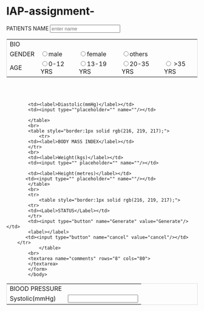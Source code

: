 # IAP-assignment-
<!DOCTYPE html>
<html>
    <head></head>
        <body>
           <form method="save" action="save php">
            <label >PATIENTS NAME</label>
            <input placeholder="enter name" name="frame" type="text"/>
            <br>
            <table style="border:1px solid rgb(216, 219, 217);">
                <tr>
            <td><Label>BIO</label></td>
            </tr>
            <tr>
            <td><label>GENDER</label></td>
            <td><input type="radio"name="gender"/>male</td>
           <td><input type="radio"name="gender"/>female</td>
           <td><input type="radio"name="gender"/>others</td>
            </tr>
            <tr><td><label>AGE</label></td>
            <td><input type="radio"name="age"/>0-12  YRS</td>
           <td><input type="radio"name="age"/>13-19 YRS</td>
            <td><input type="radio"name="age"/>20-35 YRS</td>
            <td><input type="radio" name="age"/> >35 YRS</td>
            </tr>
            </tr>
            </table>
            <br>
            <table style="border:1px solid rgb(216, 219, 217);">
                <tr>
            <td><label>BlOOD PRESSURE</label></td>
            </tr>
            <br>
            <td><label>Systolic(mmHg)</label></td>
            <td><input type=""placeholder="" name=""/></td>
            
            <td><label>Diastolic(mmHg)</label></td>
            <td><input type=""placeholder="" name=""/></td>
            
            </table>
            <br>
            <table style="border:1px solid rgb(216, 219, 217);">
                <tr>
            <td><label>BODY MASS INDEX</label></td>
            </tr>
            <br>
            <td><label>Weight(kgs)</label></td>
            <td><input type="" placeholder="" name=""/></td>

            <td><label>Height(metres)</label></td>
           <td><input type="" placeholder="" name=""/></td>
            </table>
            <br>
            <tr>
                <table style="border:1px solid rgb(216, 219, 217);">
            <tr>
            <td><Label>STATUS</Label></td>
            </tr>
            <td><input type="button" name="Generate" value="Generate"/></td>
            <label></label>
           <td><input type="button" name="cancel" value="cancel"/></td>
        </tr>
                </table>
            <br>
            <textarea name="comments" rows="8" cols="80">
            </textarea>
            </form>
            </body>
